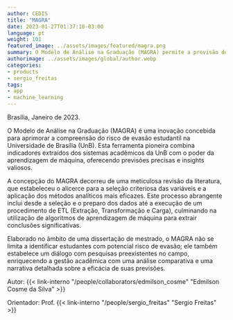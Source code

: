 ```yaml
---
author: CEDIS
title: "MAGRA"
date: 2023-01-27T01:37:18-03:00
language: pt
weight: 101
featured_image: ../assets/images/featured/magra.png
summary: O Modelo de Análise na Graduação (MAGRA) permite a previsão de evasão em cursos de graduação presencial.
authorimage: ../assets/images/global/author.webp
categories:
- products
- sergio_freitas
tags: 
- app
- machine_learning
---
```

Brasília, Janeiro de 2023.

O Modelo de Análise na Graduação (MAGRA) é uma inovação concebida para aprimorar a compreensão do risco de evasão estudantil na Universidade de Brasília (UnB). Esta ferramenta pioneira combina indicadores extraídos dos sistemas acadêmicos da UnB com o poder da aprendizagem de máquina, oferecendo previsões precisas e insights valiosos.

A concepção do MAGRA decorreu de uma meticulosa revisão da literatura, que estabeleceu o alicerce para a seleção criteriosa das variáveis e a aplicação dos métodos analíticos mais eficazes. Este processo abrangente inclui desde a seleção e o preparo dos dados até a execução de um procedimento de ETL (Extração, Transformação e Carga), culminando na utilização de algoritmos de aprendizagem de máquina para extrair conclusões significativas.

Elaborado no âmbito de uma dissertação de mestrado, o MAGRA não se limita a identificar estudantes com potencial risco de evasão; ele também estabelece um diálogo com pesquisas preexistentes no campo, enriquecendo a gestão acadêmica com uma análise comparativa e uma narrativa detalhada sobre a eficácia de suas previsões.

Autor: {{< link-interno "/people/collaborators/edmilson_cosme" "Edmilson Cosme da Silva" >}}

Orientador: Prof. {{< link-interno "/people/sergio_freitas" "Sergio Freitas" >}}
